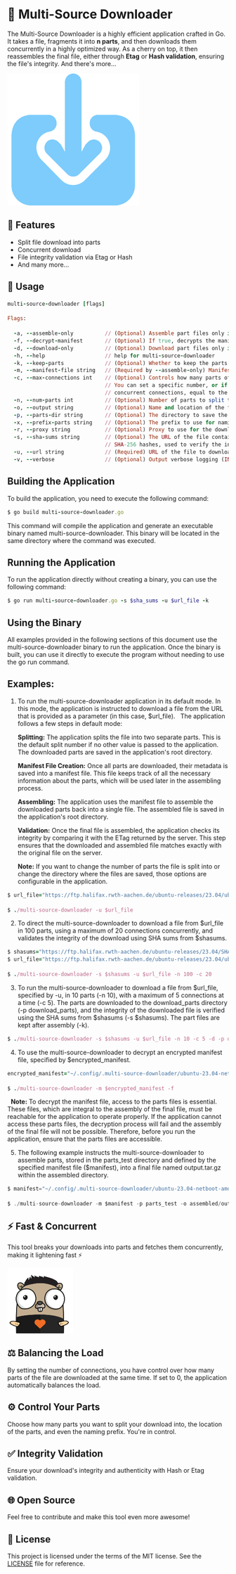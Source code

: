 
# :rocket: Multi-Source Downloader

The Multi-Source Downloader is a highly efficient application crafted in Go. It takes a file, fragments it into **n parts**, and then downloads them concurrently in a highly optimized way. As a cherry on top, it then reassembles the final file, either through **Etag** or **Hash validation**, ensuring the file's integrity. And there's more...

![Downloader Graphic](./images/downloader.png)

## :pushpin: Features

* Split file download into parts
* Concurrent download
* File integrity validation via Etag or Hash
* And many more...

## :wrench: Usage

```ruby
multi-source-downloader [flags]

Flags:

  -a, --assemble-only          // (Optional) Assemble part files only if true and --parts-dir and --manifest flags are passed
  -f, --decrypt-manifest       // (Optional) If true, decrypts the manifest file
  -d, --download-only          // (Optional) Download part files only if true
  -h, --help                   // help for multi-source-downloader
  -k, --keep-parts             // (Optional) Whether to keep the parts files after assembly
  -m, --manifest-file string   // (Required by --assemble-only) Manifest file (must be decrypted) to pass to the main function
  -c, --max-connections int    // (Optional) Controls how many parts of the file are downloaded at the same time.
                               // You can set a specific number, or if you set it to 0, it will choose the maximum
                               // concurrent connections, equal to the number of chunk parts to split the file.
  -n, --num-parts int          // (Optional) Number of parts to split the download into (default 5)
  -o, --output string          // (Optional) Name and location of the final output file
  -p, --parts-dir string       // (Optional) The directory to save the parts files
  -x, --prefix-parts string    // (Optional) The prefix to use for naming the parts files (default "output-")
  -r, --proxy string           // (Optional) Proxy to use for the download
  -s, --sha-sums string        // (Optional) The URL of the file containing the hashes refers to a file with either MD5 or
                               // SHA-256 hashes, used to verify the integrity and  authenticity of the downloaded file.
  -u, --url string             // (Required) URL of the file to download
  -v, --verbose                // (Optional) Output verbose logging (INFO and Debug), verbose not passed only output INFO logging.
```

## Building the Application

To build the application, you need to execute the following command:

```ruby
$ go build multi-source-downloader.go
```

This command will compile the application and generate an executable binary named multi-source-downloader. This binary will be located in the same directory where the command was executed.

## Running the Application

To run the application directly without creating a binary, you can use the following command:

```ruby
$ go run multi-source-downloader.go -s $sha_sums -u $url_file -k
```

## Using the Binary

All examples provided in the following sections of this document use the multi-source-downloader binary to run the application. Once the binary is built, you can use it directly to execute the program without needing to use the go run command.

## Examples:

1. To run the multi-source-downloader application in its default mode. In this mode, the application is instructed to download a file from the URL that is provided as a parameter (in this case, $url_file).
&nbsp;
      The application follows a few steps in default mode:

      **Splitting:** The application splits the file into two separate parts. This is the default split number if no other value is passed to the application. The downloaded parts are saved in the application's root directory.

      **Manifest File Creation:** Once all parts are downloaded, their metadata is saved into a manifest file. This file keeps track of all the necessary information about the parts, which will be used later in the assembling process.

      **Assembling:** The application uses the manifest file to assemble the downloaded parts back into a single file. The assembled file is saved in the application's root directory.

      **Validation:** Once the final file is assembled, the application checks its integrity by comparing it with the ETag returned by the server. This step ensures that the downloaded and assembled file matches exactly with the original file on the server.

      **Note:** If you want to change the number of parts the file is split into or change the directory where the files are saved, those options are configurable in the application. 

```ruby
$ url_file="https://ftp.halifax.rwth-aachen.de/ubuntu-releases/23.04/ubuntu-23.04-netboot-amd64.tar.gz"

$ ./multi-source-downloader -u $url_file
```

2. To direct the multi-source-downloader to download a file from $url_file in 100 parts, using a maximum of 20 connections concurrently, and validates the integrity of the download using SHA sums from $shasums.

```ruby
$ shasums="https://ftp.halifax.rwth-aachen.de/ubuntu-releases/23.04/SHA256SUMS"
$ url_file="https://ftp.halifax.rwth-aachen.de/ubuntu-releases/23.04/ubuntu-23.04-netboot-amd64.tar.gz"

$ ./multi-source-downloader -s $shasums -u $url_file -n 100 -c 20
```

3. To run the multi-source-downloader to download a file from $url_file, specified by -u, in 10 parts (-n 10), with a maximum of 5 connections at a time (-c 5). The parts are downloaded to the download_parts directory (-p download_parts), and the integrity of the downloaded file is verified using the SHA sums from $shasums (-s $shasums). The part files are kept after assembly (-k).


```ruby
$ ./multi-source-downloader -s $shasums -u $url_file -n 10 -c 5 -d -p download_parts -k
```

4. To use the multi-source-downloader to decrypt an encrypted manifest file, specified by $encrypted_manifest.

```ruby
encrypted_manifest="~/.config/.multi-source-downloader/ubuntu-23.04-netboot-amd64.manifest.51628721468495e921b639a4121e7342.json.enc"

$ ./multi-source-downloader -m $encrypted_manifest -f
```

&nbsp;
**Note:** To decrypt the manifest file, access to the parts files is essential. These files, which are integral to the assembly of the final file, must be reachable for the application to operate properly. If the application cannot access these parts files, the decryption process will fail and the assembly of the final file will not be possible. Therefore, before you run the application, ensure that the parts files are accessible.

5. The following example instructs the multi-source-downloader to assemble parts, stored in the parts_test directory and defined by the specified manifest file ($manifest), into a final file named output.tar.gz within the assembled directory.

```go
$ manifest="~/.config/.multi-source-downloader/ubuntu-23.04-netboot-amd64.manifest.51628721468495e921b639a4121e7342.json"

$ ./multi-source-downloader -m $manifest -p parts_test -o assembled/output.tar.gz -a
```

## :zap: Fast & Concurrent

This tool breaks your downloads into parts and fetches them concurrently, making it lightening fast :zap:

![Downloader Graphic](./images/concurrency.png)

## :balance_scale: Balancing the Load

By setting the number of connections, you have control over how many parts of the file are downloaded at the same time. If set to 0, the application automatically balances the load.

## :gear: Control Your Parts

Choose how many parts you want to split your download into, the location of the parts, and even the naming prefix. You're in control.

## :white_check_mark: Integrity Validation

Ensure your download's integrity and authenticity with Hash or Etag validation.

## :globe_with_meridians: Open Source

Feel free to contribute and make this tool even more awesome!

## :page_with_curl: License

This project is licensed under the terms of the MIT license. See the [LICENSE](LICENSE) file for reference.
